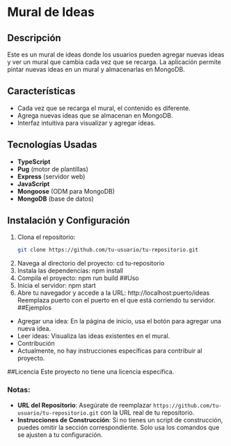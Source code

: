 # Mural de Ideas

## Descripción

Este es un mural de ideas donde los usuarios pueden agregar nuevas ideas y ver un mural que cambia cada vez que se recarga. La aplicación permite pintar nuevas ideas en un mural y almacenarlas en MongoDB.

## Características

- Cada vez que se recarga el mural, el contenido es diferente.
- Agrega nuevas ideas que se almacenan en MongoDB.
- Interfaz intuitiva para visualizar y agregar ideas.

## Tecnologías Usadas

- **TypeScript**
- **Pug** (motor de plantillas)
- **Express** (servidor web)
- **JavaScript**
- **Mongoose** (ODM para MongoDB)
- **MongoDB** (base de datos)

## Instalación y Configuración

1. Clona el repositorio:
   ```bash
   git clone https://github.com/tu-usuario/tu-repositorio.git
2. Navega al directorio del proyecto:
    cd tu-repositorio
3. Instala las dependencias:
   npm install
4. Compila el proyecto:
   npm run build
##Uso
1. Inicia el servidor:
  npm start
2. Abre tu navegador y accede a la URL:
  http://localhost:puerto/ideas
Reemplaza puerto con el puerto en el que está corriendo tu servidor.
##Ejemplos
  * Agregar una idea: En la página de inicio, usa el botón para agregar una nueva idea.
  * Leer ideas: Visualiza las ideas existentes en el mural.
  * Contribución
  * Actualmente, no hay instrucciones específicas para contribuir al proyecto.

##Licencia
Este proyecto no tiene una licencia específica.
### Notas:
- **URL del Repositorio**: Asegúrate de reemplazar `https://github.com/tu-usuario/tu-repositorio.git` con la URL real de tu repositorio.
- **Instrucciones de Construcción**: Si no tienes un script de construcción, puedes omitir la sección correspondiente. Solo usa los comandos que se ajusten a tu configuración.


